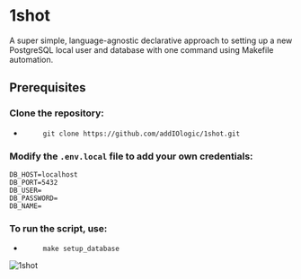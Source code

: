 # 1shot
A super simple, language-agnostic declarative approach to setting up a new PostgreSQL local user and database with one command using Makefile automation.

## Prerequisites

### Clone the repository:
-          git clone https://github.com/addIOlogic/1shot.git

### Modify the `.env.local` file to add your own credentials:
```
DB_HOST=localhost
DB_PORT=5432
DB_USER=
DB_PASSWORD=
DB_NAME=
```
### To run the script, use:
-          make setup_database

![1shot](https://github.com/addIOlogic/1shot/blob/main/1shot.png)


